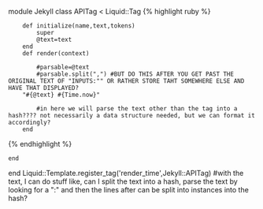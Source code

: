 module Jekyll
	class APITag < Liquid::Tag
{% highlight ruby %}

		def initialize(name,text,tokens)
			super
			@text=text
		end
		def render(context)

			#parsable=@text
			#parsable.split(",") #BUT DO THIS AFTER YOU GET PAST THE ORIGINAL TEXT OF "INPUTS:"" OR RATHER STORE TAHT SOMEWHERE ELSE AND HAVE THAT DISPLAYED?
		"#{@text} #{Time.now}"

			#in here we will parse the text other than the tag into a hash???? not necessarily a data structure needed, but we can format it accordingly?
		end
{% endhighlight %}

	end
end
 Liquid::Template.register_tag('render_time',Jekyll::APITag)
 #with the text, I can do stuff like, can I split the text into a hash, parse the text by looking for a ":" and then the lines after can be split into instances into the hash?
